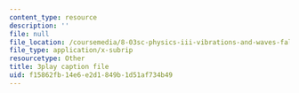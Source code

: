 ```yaml
---
content_type: resource
description: ''
file: null
file_location: /coursemedia/8-03sc-physics-iii-vibrations-and-waves-fall-2016/f15862fb14e6e2d1849b1d51af734b49_FCFpaKcpuXQ.srt
file_type: application/x-subrip
resourcetype: Other
title: 3play caption file
uid: f15862fb-14e6-e2d1-849b-1d51af734b49
---
```

